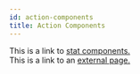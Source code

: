 ```yaml
---
id: action-components
title: Action Components
---
```


This is a link to [stat components.](stat-components.md)  
This is a link to an [external page.](http://www.example.com)
